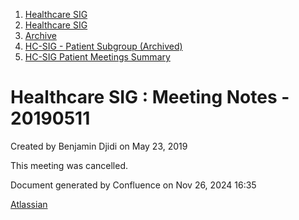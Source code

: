 1. [Healthcare SIG](index.html)
2. [Healthcare SIG](Healthcare-SIG_20545573.html)
3. [Archive](Archive_20562091.html)
4. [HC-SIG - Patient Subgroup (Archived)](20545765.html)
5. [HC-SIG Patient Meetings Summary](HC-SIG-Patient-Meetings-Summary_20562198.html)

# Healthcare SIG : Meeting Notes - 20190511

Created by Benjamin Djidi on May 23, 2019

This meeting was cancelled.

Document generated by Confluence on Nov 26, 2024 16:35

[Atlassian](http://www.atlassian.com/)
